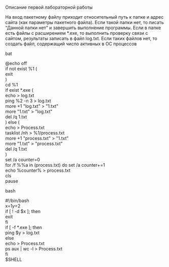 Описание первой лабораторной работы

На вход пакетному файлу приходит относительный путь к папке и адрес сайта (как параметры пакетного файла). Если такой папки нет, то писать “Данной папки нет” и завершить выполнение программы. Если в папке есть файлы с раcширением *.exe, то выполнить проверку связи с сайтом, результаты записать в файл log.txt. Если таких файлов нет, то создать файл, содержащий число активных в ОС процессов


bat

@echo off  
if not exist %1 (  
   exit  
)  
cd %1  
if exist *.exe (  
   echo > log.txt   
   ping %2 -n 3 > log.txt  
   more +1 "log.txt" > "1.txt"  
   more  "1.txt" > "log.txt"  
   del /q 1.txt  
) else (  
   echo > Process.txt  
   tasklist /nh > %1/process.txt  
   more +1 "process.txt" > "1.txt"  
   more  "1.txt" > "process.txt"  
   del /q 1.txt   
)  
set /a counter=0   
for /f %%a in (process.txt) do set /a counter+=1  
echo %counter% > process.txt  
cls  
pause  

bash  

#!/bin/bash  
x=$1  
y=$2  
if [ ! -d $x ]; then  
  exit  
fi  
if [ -f *.exe ]; then  
  ping $y > log.txt  
else  
  echo > Process.txt  
  ps aux | wc -l > Process.txt  
 fi  
$SHELL  

